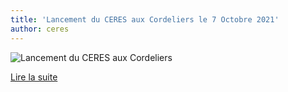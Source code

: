```yaml
---
title: 'Lancement du CERES aux Cordeliers le 7 Octobre 2021'
author: ceres
---
```

<!-- wp:image {"id":2234,"sizeSlug":"large","linkDestination":"none"} -->

![Lancement du CERES aux Cordeliers](ceresfamily.png)

<!-- /wp:image -->

[Lire la suite](https://lettres.sorbonne-universite.fr/recherche/ums-ceres)
